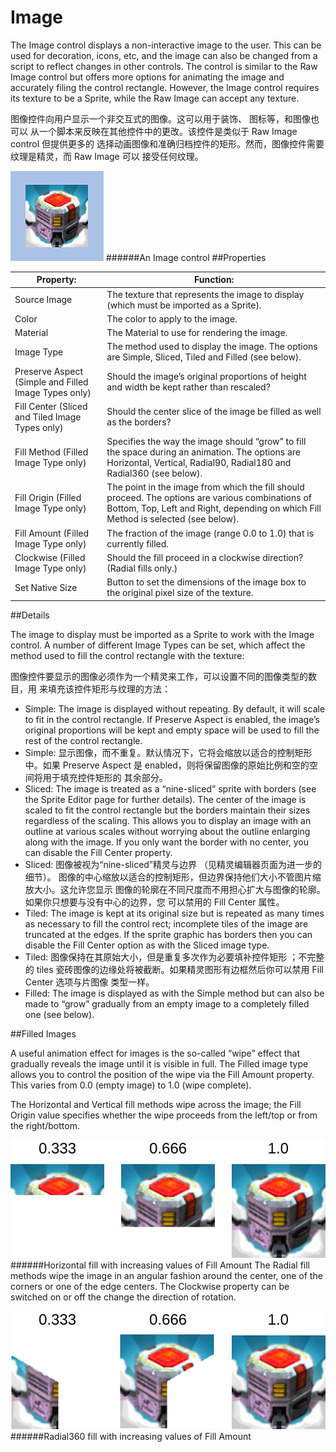 # Image

The Image control displays a non-interactive image to the user. This can be used for decoration, icons, etc, and the image can also be changed from a script to reflect changes in other controls. The control is similar to the Raw Image control but offers more options for animating the image and accurately filing the control rectangle. However, the Image control requires its texture to be a Sprite, while the Raw Image can accept any texture.

图像控件向用户显示一个非交互式的图像。这可以用于装饰、 图标等，和图像也可以 从一个脚本来反映在其他控件中的更改。该控件是类似于 Raw Image control 但提供更多的 选择动画图像和准确归档控件的矩形。然而，图像控件需要纹理是精灵，而 Raw Image 可以 接受任何纹理。  

![](Main/ImageCtrlExample.png)
######An Image control
##Properties


| Property:	 | Function: |
| -- | -- |
| Source Image	 | The texture that represents the image to display (which must be imported as a Sprite). |
| Color	 | The color to apply to the image. |
| Material	 | The Material to use for rendering the image. |
| Image Type	 | The method used to display the image. The options are Simple, Sliced, Tiled and Filled (see below). |
| Preserve Aspect (Simple and Filled Image Types only)	 | Should the image’s original proportions of height and width be kept rather than rescaled? |
| Fill Center (Sliced and Tiled Image Types only)	 | Should the center slice of the image be filled as well as the borders? |
| Fill Method (Filled Image Type only)	 | Specifies the way the image should “grow” to fill the space during an animation. The options are Horizontal, Vertical, Radial90, Radial180 and Radial360 (see below). |
| Fill Origin (Filled Image Type only)	 | The point in the image from which the fill should proceed. The options are various combinations of Bottom, Top, Left and Right, depending on which Fill Method is selected (see below). |
| Fill Amount (Filled Image Type only)	 | The fraction of the image (range 0.0 to 1.0) that is currently filled. |
| Clockwise (Filled Image Type only)	 | Should the fill proceed in a clockwise direction? (Radial fills only.) |
| Set Native Size	 | Button to set the dimensions of the image box to the original pixel size of the texture. |
##Details

The image to display must be imported as a Sprite to work with the Image control. A number of different Image Types can be set, which affect the method used to fill the control rectangle with the texture:

图像控件要显示的图像必须作为一个精灵来工作，可以设置不同的图像类型的数目，用 来填充该控件矩形与纹理的方法：

* Simple: The image is displayed without repeating. By default, it will scale to fit in the control rectangle. If Preserve Aspect is enabled, the image’s original proportions will be kept and empty space will be used to fill the rest of the control rectangle.
* Simple: 显示图像，而不重复。默认情况下，它将会缩放以适合的控制矩形中。如果 Preserve Aspect 是 enabled，则将保留图像的原始比例和空的空间将用于填充控件矩形的 其余部分。
* Sliced: The image is treated as a “nine-sliced” sprite with borders (see the Sprite Editor page for further details). The center of the image is scaled to fit the control rectangle but the borders maintain their sizes regardless of the scaling. This allows you to display an image with an outline at various scales without worrying about the outline enlarging along with the image. If you only want the border with no center, you can disable the Fill Center property.
* Sliced: 图像被视为“nine-sliced”精灵与边界 （见精灵编辑器页面为进一步的细节）。 图像的中心缩放以适合的控制矩形，但边界保持他们大小不管图片缩放大小。这允许您显示 图像的轮廓在不同尺度而不用担心扩大与图像的轮廓。如果你只想要与没有中心的边界，您 可以禁用的 Fill Center 属性。   
* Tiled: The image is kept at its original size but is repeated as many times as necessary to fill the control rect; incomplete tiles of the image are truncated at the edges. If the sprite graphic has borders then you can disable the Fill Center option as with the Sliced image type.
* Tiled: 图像保持在其原始大小，但是重复多次作为必要填补控件矩形 ；不完整的 tiles 瓷砖图像的边缘处将被截断。如果精灵图形有边框然后你可以禁用 Fill Center 选项与片图像 类型一样。   
* Filled: The image is displayed as with the Simple method but can also be made to “grow” gradually from an empty image to a completely filled one (see below).

##Filled Images

A useful animation effect for images is the so-called “wipe” effect that gradually reveals the image until it is visible in full. The Filled image type allows you to control the position of the wipe via the Fill Amount property. This varies from 0.0 (empty image) to 1.0 (wipe complete).

The Horizontal and Vertical fill methods wipe across the image; the Fill Origin value specifies whether the wipe proceeds from the left/top or from the right/bottom.

![](Main/ImageFillVert.svg)
######Horizontal fill with increasing values of Fill Amount
The Radial fill methods wipe the image in an angular fashion around the center, one of the corners or one of the edge centers. The Clockwise property can be switched on or off the change the direction of rotation.

![](Main/ImageFillRadial.svg)
######Radial360 fill with increasing values of Fill Amount
